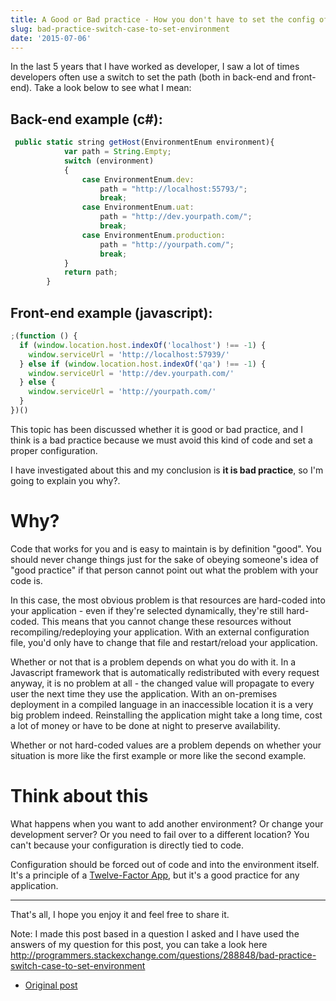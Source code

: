 ```yaml
---
title: A Good or Bad practice - How you don't have to set the config of an environment?
slug: bad-practice-switch-case-to-set-environment
date: '2015-07-06'
---
```


In the last 5 years that I have worked as developer, I saw a lot of times developers often use a switch to set the path (both in back-end and front-end).
Take a look below to see what I mean:

## Back-end example (c#):

```js
 public static string getHost(EnvironmentEnum environment){
            var path = String.Empty;
            switch (environment)
            {
                case EnvironmentEnum.dev:
                    path = "http://localhost:55793/";
                    break;
                case EnvironmentEnum.uat:
                    path = "http://dev.yourpath.com/";
                    break;
                case EnvironmentEnum.production:
                    path = "http://yourpath.com/";
                    break;
            }
            return path;
        }
```

## Front-end example (javascript):

```js
;(function () {
  if (window.location.host.indexOf('localhost') !== -1) {
    window.serviceUrl = 'http://localhost:57939/'
  } else if (window.location.host.indexOf('qa') !== -1) {
    window.serviceUrl = 'http://dev.yourpath.com/'
  } else {
    window.serviceUrl = 'http://yourpath.com/'
  }
})()
```

This topic has been discussed whether it is good or bad practice, and I think is a bad practice because we must avoid this kind of code and set a proper configuration.

I have investigated about this and my conclusion is **it is bad practice**, so I'm going to explain you why?.

# Why?

Code that works for you and is easy to maintain is by definition "good". You should never change things just for the sake of obeying someone's idea of "good practice" if that person cannot point out what the problem with your code is.

In this case, the most obvious problem is that resources are hard-coded into your application - even if they're selected dynamically, they're still hard-coded. This means that you cannot change these resources without recompiling/redeploying your application. With an external configuration file, you'd only have to change that file and restart/reload your application.

Whether or not that is a problem depends on what you do with it. In a Javascript framework that is automatically redistributed with every request anyway, it is no problem at all - the changed value will propagate to every user the next time they use the application. With an on-premises deployment in a compiled language in an inaccessible location it is a very big problem indeed. Reinstalling the application might take a long time, cost a lot of money or have to be done at night to preserve availability.

Whether or not hard-coded values are a problem depends on whether your situation is more like the first example or more like the second example.

# Think about this

What happens when you want to add another environment? Or change your development server? Or you need to fail over to a different location? You can't because your configuration is directly tied to code.

Configuration should be forced out of code and into the environment itself. It's a principle of a [Twelve-Factor App](http://12factor.net/config), but it's a good practice for any application.

---

That's all, I hope you enjoy it and feel free to share it.

Note: I made this post based in a question I asked and I have used the answers of my question for this post, you can take a look here http://programmers.stackexchange.com/questions/288848/bad-practice-switch-case-to-set-environment

- [Original post](https://gon250.svbtle.com/bad-practice-switch-case-to-set-environment)
